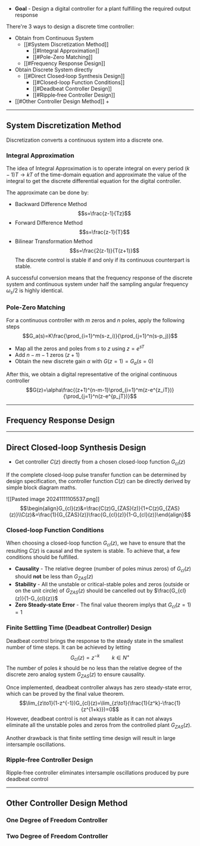 + **Goal** - Design a digital controller for a plant fulfilling the required output response

There're 3 ways to design a discrete time controller:

+ Obtain from Continuous System
	+ [[#System Discretization Method]]
		+ [[#Integral Approximation]]
		+ [[#Pole-Zero Matching]]
	+ [[#Frequency Response Design]]
+ Obtain Discrete System directly
	+ [[#Direct Closed‐loop Synthesis Design]]
		+ [[#Closed-loop Function Conditions]]
		+ [[#Deadbeat Controller Design]]
		+ [[#Ripple‐free Controller Design]]
+ [[#Other Controller Design Method]]
	+ 


---
## System Discretization Method

Discretization converts a continuous system into a discrete one.

### Integral Approximation

The idea of Integral Approximation is to operate integral on every period $(k-1)T \to kT$ of the time-domain equation and approximate the value of the integral to get the discrete differential equation for the digital controller. 

The approximate can be done by: 

+ Backward Difference Method
$$s=\frac{z-1}{Tz}$$
+ Forward Difference Method
$$s=\frac{z-1}{T}$$
+ Bilinear Transformation Method
$$s=\frac{2(z-1)}{T(z+1)}$$
The discrete control is stable if and only if its continuous counterpart is stable. 

A successful conversion means that the frequency response of the discrete system and continuous system under half the sampling angular frequency ${\omega_s}/{2}$ is highly identical.

### Pole-Zero Matching

For a continuous controller with $m$ zeros and $n$ poles, apply the following steps
$$G_a(s)=K\frac{\prod_{i=1}^m(s-z_i)}{\prod_{j=1}^n(s-p_j)}$$
+ Map all the zeros and poles from $s$ to $z$ using $z=e^{sT}$
+ Add $n-m-1$ zeros $(z+1)$
+ Obtain the new discrete gain $\alpha$ with $G(z=1)=G_a(s=0)$

After this, we obtain a digital representative of the original continuous controller
$$G(z)=\alpha\frac{(z+1)^{n-m-1}\prod_{i=1}^m(z-e^{z_iT})}{\prod_{j=1}^n(z-e^{p_jT})}$$

---
## Frequency Response Design




---
## Direct Closed‐loop Synthesis Design

+ Get controller $C(z)$ directly from a chosen closed-loop function $G_{cl}(z)$

If the complete closed-loop pulse transfer function can be determined by design specification, the controller function $C(z)$ can be directly derived by simple block diagram maths.

![[Pasted image 20241111105537.png]]
$$\begin{align}G_{cl}(z)&=\frac{C(z)G_{ZAS}(z)}{1+C(z)G_{ZAS}(z)}\\C(z)&=\frac{1}{G_{ZAS}(z)}\frac{G_{cl}(z)}{1-G_{cl}(z)}\end{align}$$
### Closed-loop Function Conditions 

When choosing a closed-loop function $G_{cl}(z)$, we have to ensure that the resulting $C(z)$ is causal and the system is stable. To achieve that, a few conditions should be fulfilled.

+ **Causality** - The relative degree (number of poles minus zeros) of $G_{cl}(z)$ should **not** be less than $G_{ZAS}(z)$
+ **Stability** - All the unstable or critical-stable poles and zeros (outside or on the unit circle) of $G_{ZAS}(z)$ should be cancelled out by $\frac{G_{cl}(z)}{1-G_{cl}(z)}$
+ **Zero Steady-state Error** - The final value theorem implys that $G_{cl}(z=1)=1$

### Finite Settling Time (Deadbeat Controller) Design

Deadbeat control brings the response to the steady state in the smallest number of time steps. It can be achieved by letting
$$G_{cl}(z)=z^{-k}\quad\quad k\in N^+$$
The number of poles $k$ should be no less than the relative degree of the discrete zero analog system $G_{ZAS}(z)$ to ensure causality.

Once implemented, deadbeat controller always has zero steady-state error, which can be proved by the final value theorem.
$$\lim_{z\to1}(1-z^{-1})G_{cl}(z)=\lim_{z\to1}(\frac{1}{z^k}-\frac{1}{z^{1+k}})=0$$
However, deadbeat control is not always stable as it can not always eliminate all the unstable poles and zeros from the controlled plant $G_{ZAS}(z)$.

Another drawback is that finite settling time design will result in large intersample oscillations.

### Ripple‐free Controller Design

Ripple‐free controller eliminates intersample oscillations produced by pure deadbeat control


---
## Other Controller Design Method

### One Degree of Freedom Controller



### Two Degree of Freedom Controller